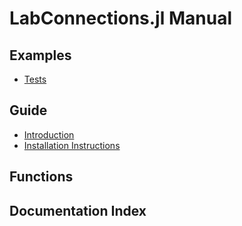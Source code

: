 
<a id='LabConnections.jl-Manual-1'></a>

# LabConnections.jl Manual




<a id='Examples-1'></a>

## Examples

- [Tests](examples/testing.md#Tests-1)


<a id='Guide-1'></a>

## Guide

- [Introduction](man/introduction.md#Introduction-1)
- [Installation Instructions](man/installation.md#Installation-Instructions-1)


<a id='Functions-1'></a>

## Functions


<a id='Documentation-Index-1'></a>

## Documentation Index

